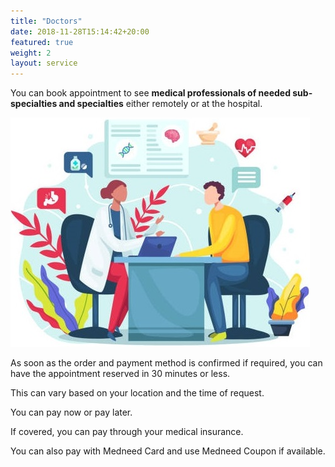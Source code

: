 ```yaml
---
title: "Doctors"
date: 2018-11-28T15:14:42+20:00  
featured: true
weight: 2
layout: service
---
```


You can book appointment to see **medical professionals of needed sub-specialties and specialties** either remotely or at the hospital.

![Hospital/Specialist](/images/illustrations/patient.jpg)

As soon as the order and payment method is confirmed if required, you can have the appointment reserved in 30 minutes or less. 

This can vary based on your location and the time of request. 

You can pay now or pay later.

If covered, you can pay through your medical insurance.

You can also pay with Medneed Card and use Medneed Coupon if available.




